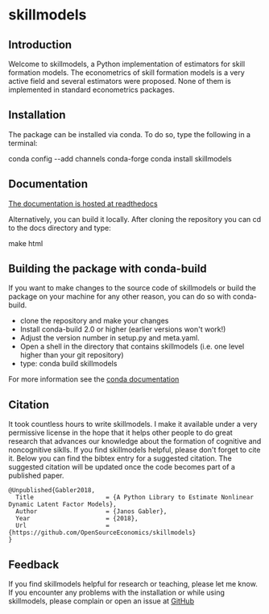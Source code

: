 # skillmodels

## Introduction

Welcome to skillmodels, a Python implementation of estimators for skill formation
models. The econometrics of skill formation models is a very active field and several
estimators were proposed. None of them is implemented in standard econometrics packages.

## Installation

The package can be installed via conda. To do so, type the following in a terminal:

conda config --add channels conda-forge conda install skillmodels

## Documentation

[The documentation is hosted at readthedocs](https://skillmodels.readthedocs.io/en/latest/)

Alternatively, you can build it locally. After cloning the repository you can cd to the
docs directory and type:

make html

## Building the package with conda-build

If you want to make changes to the source code of skillmodels or build the package on
your machine for any other reason, you can do so with conda-build.

- clone the repository and make your changes
- Install conda-build 2.0 or higher (earlier versions won't work!)
- Adjust the version number in setup.py and meta.yaml.
- Open a shell in the directory that contains skillmodels (i.e. one level higher than
  your git repository)
- type: conda build skillmodels

For more information see the
[conda documentation](http://conda.pydata.org/docs/building/build.html)

## Citation

It took countless hours to write skillmodels. I make it available under a very
permissive license in the hope that it helps other people to do great research that
advances our knowledge about the formation of cognitive and noncognitive siklls. If you
find skillmodels helpful, please don't forget to cite it. Below you can find the bibtex
entry for a suggested citation. The suggested citation will be updated once the code
becomes part of a published paper.

```
@Unpublished{Gabler2018,
  Title                    = {A Python Library to Estimate Nonlinear Dynamic Latent Factor Models},
  Author                   = {Janos Gabler},
  Year                     = {2018},
  Url                      = {https://github.com/OpenSourceEconomics/skillmodels}
}
```

## Feedback

If you find skillmodels helpful for research or teaching, please let me know. If you
encounter any problems with the installation or while using skillmodels, please complain
or open an issue at [GitHub](https://github.com/OpenSourceEconomics/skillmodels)
